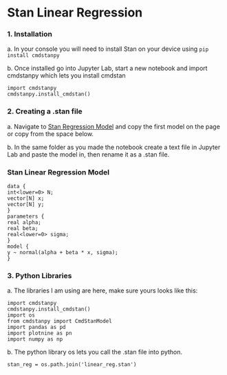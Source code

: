 # Stan Linear Regression


### 1. Installation
a. In your console you will need to install Stan on your device using ```pip install cmdstanpy```

b. Once installed go into Jupyter Lab, start a new notebook and import cmdstanpy which lets you install cmdstan 
```
import cmdstanpy 
cmdstanpy.install_cmdstan()
``` 

### 2. Creating a .stan file
  a. Navigate to [Stan Regression Model](https://mc-stan.org/docs/stan-users-guide/regression.html) and copy the first model on the page or copy from the space below.

  b. In the same folder as you made the notebook create a text file in Jupyter Lab and paste the model in, then rename it as a .stan file.

 ### Stan Linear Regression Model

  ```
data {
  int<lower=0> N;
  vector[N] x;
  vector[N] y;
}
parameters {
  real alpha;
  real beta;
  real<lower=0> sigma;
}
model {
  y ~ normal(alpha + beta * x, sigma);
}
````

### 3. Python Libraries
  a. The libraries I am using are here, make sure yours looks like this:
  ```
import cmdstanpy
cmdstanpy.install_cmdstan()
import os
from cmdstanpy import CmdStanModel
import pandas as pd
import plotnine as pn
import numpy as np
```
  b. The python library os lets you call the .stan file into python.
  ```
stan_reg = os.path.join('linear_reg.stan')
```
